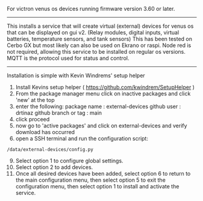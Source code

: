 For victron venus os devices running firmware version 3.60 or later.

*******************************************************************
This installs a service that will create virtual (external) devices for venus os that can be displayed on gui v2. (Relay modules, digital inputs, virtual batteries, temperature sensors, and tank sensors) This has been tested on Cerbo GX but most likely can also be used on Ekrano or raspi. Node red is not required, allowing this service to be installed on regular os versions. MQTT is the protocol used for status and control.

*******************************************************************
Installation is simple with Kevin Windrems' setup helper
1. Install Kevins setup helper ( https://github.com/kwindrem/SetupHelper )
3. From the package manager menu click on inactive packages and click 'new' at the top
4. enter the following:
   package name : external-devices
   github user : drtinaz
   github branch or tag : main
5. click proceed
6. now go to 'active packages' and click on external-devices and verify download has occurred
7. open a SSH terminal and run the configuration script:
```
/data/external-devices/config.py
```
9. Select option 1 to configure global settings.
10. Select option 2 to add devices.
11. Once all desired devices have been added, select option 6 to return to the main configuration
    menu, then select option 5 to exit the configuration menu, then select option 1 to install
    and activate the service.
